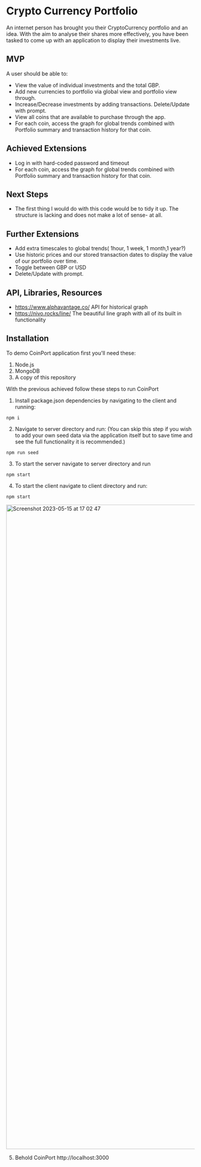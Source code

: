 # Crypto Currency Portfolio

An internet person has brought you their CryptoCurrency portfolio and an idea. With the aim to analyse their shares more effectively, you have been tasked to come up with an application to display their investments live.


## MVP

A user should be able to:

- View the value of individual investments and the total GBP. 
- Add new currencies to portfolio via global view and portfolio view through.
- Increase/Decrease investments by adding transactions. Delete/Update with prompt.
- View all coins that are available to purchase through the app.
- For each coin, access the graph for global trends combined with Portfolio summary and transaction history for that coin.


## Achieved Extensions

- Log in with hard-coded password and timeout
- For each coin, access the graph for global trends combined with Portfolio summary and transaction history for that coin.

## Next Steps

- The first thing I would do with this code would be to tidy it up. The structure is lacking and does not make a lot of sense- at all. 

## Further Extensions

- Add extra timescales to global trends( 1hour, 1 week, 1 month,1 year?)
- Use historic prices and our stored transaction dates to display the value of our portfolio over time.
- Toggle between GBP or USD
- Delete/Update with prompt.


## API, Libraries, Resources

- https://www.alphavantage.co/ API for historical graph
- https://nivo.rocks/line/ The beautiful line graph with all of its built in functionality

## Installation
To demo CoinPort application first you'll need these:

1. Node.js
2. MongoDB
3. A copy of this repository

With the previous achieved follow these steps to run CoinPort

1. Install package.json dependencies by navigating to the client and running:
```
npm i
```
2. Navigate to server directory and run: (You can skip this step if you wish to add your own seed data via the application itself but to save time and see the full functionality it is recommended.)
```
npm run seed
```
3. To start the server navigate to server directory and run
```
npm start
```
4. To start the client navigate to client directory and run:
```
npm start
```
<img width="1723" alt="Screenshot 2023-05-15 at 17 02 47" src="https://github.com/AbiJays/coin_port/assets/99146064/ade79c84-7710-4172-a3d5-01a876b4dc44">

5. Behold CoinPort http://localhost:3000
